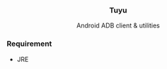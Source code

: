 <br/>
<div align="center">
<h3 align="center">Tuyu</h3>
<p align="center">
Android ADB client & utilities
</p>
</div>


### Requirement
- JRE